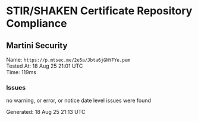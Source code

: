 # STIR/SHAKEN Certificate Repository Compliance

## Martini Security

Name: `https://p.mtsec.me/2e5a/Jbta6jGNYFYe.pem`\
Tested At: 18 Aug 25 21:01 UTC\
Time: 119ms

### Issues

no warning, or error, or notice date level issues were found

Generated: 18 Aug 25 21:13 UTC